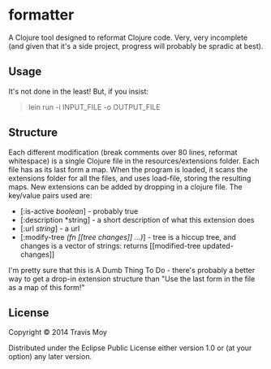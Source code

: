 # formatter

A Clojure tool designed to reformat Clojure code. Very, very incomplete (and given that it's a side project, progress will probably be spradic at best).

## Usage

It's not done in the least! But, if you insist:
> lein run -i INPUT_FILE -o OUTPUT_FILE

## Structure

Each different modification (break comments over 80 lines, reformat whitespace) is a single Clojure file in the resources/extensions folder. Each file has as its last form a map. When the program is loaded, it scans the extensions folder for all the files, and uses load-file, storing the resulting maps. New extensions can be added by dropping in a clojure file. The key/value pairs used are:

* [:is-active *boolean*] - probably true
* [:description *string] - a short description of what this extension does
* [:url *string*] - a url
* [:modify-tree *(fn [[tree changes]] ...)*] - tree is a hiccup tree, and changes is a vector of strings: returns [[modified-tree updated-changes]]

I'm pretty sure that this is A Dumb Thing To Do - there's probably a better way to get a drop-in extension structure than "Use the last form in the file as a map of this form!"

## License

Copyright © 2014 Travis Moy

Distributed under the Eclipse Public License either version 1.0 or (at
your option) any later version.
